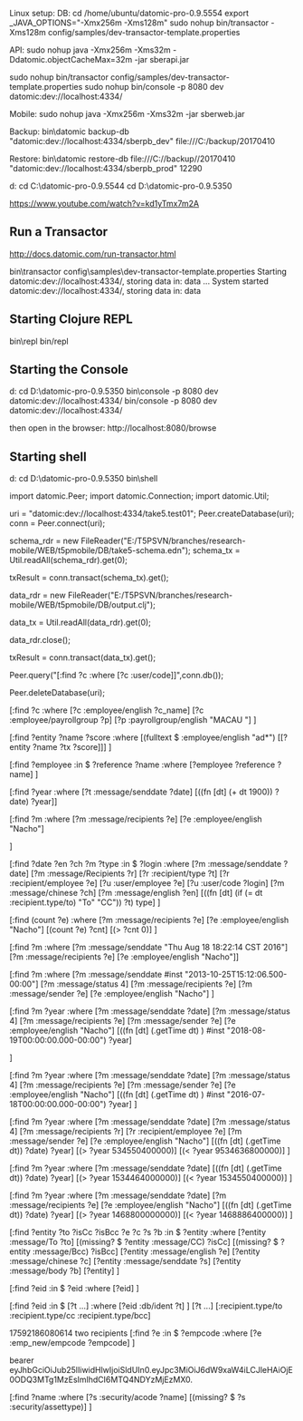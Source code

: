 Linux setup:
DB:
cd /home/ubuntu/datomic-pro-0.9.5554
export _JAVA_OPTIONS="-Xmx256m -Xms128m"
sudo nohup bin/transactor -Xms128m config/samples/dev-transactor-template.properties


API:
sudo nohup java -Xmx256m -Xms32m -Ddatomic.objectCacheMax=32m -jar sberapi.jar

sudo nohup bin/transactor config/samples/dev-transactor-template.properties
sudo nohup bin/console -p 8080 dev datomic:dev://localhost:4334/


Mobile:
sudo nohup java -Xmx256m -Xms32m -jar sberweb.jar


Backup:
bin\datomic backup-db "datomic:dev://localhost:4334/sberpb_dev" file:///C:/backup/20170410

Restore:
bin\datomic restore-db file:///C://backup//20170410 "datomic:dev://localhost:4334/sberpb_prod" 12290



d:
cd C:\datomic-pro-0.9.5544
cd D:\datomic-pro-0.9.5350


https://www.youtube.com/watch?v=kd1yTmx7m2A


## Run a Transactor
http://docs.datomic.com/run-transactor.html

bin\transactor config\samples\dev-transactor-template.properties
Starting datomic:dev://localhost:4334/<DB-NAME>, storing data in: data ...
System started datomic:dev://localhost:4334/<DB-NAME>, storing data in: data


## Starting Clojure REPL
bin\repl
bin/repl


## Starting the Console
d:
cd D:\datomic-pro-0.9.5350
bin\console -p 8080 dev datomic:dev://localhost:4334/
bin/console -p 8080 dev datomic:dev://localhost:4334/


then open in the browser: http://localhost:8080/browse

## Starting shell
d:
cd D:\datomic-pro-0.9.5350
bin\shell

import datomic.Peer;
import datomic.Connection;
import datomic.Util;

uri = "datomic:dev://localhost:4334/take5.test01";
Peer.createDatabase(uri);
conn = Peer.connect(uri);

schema_rdr = new FileReader("E:/T5PSVN/branches/research-mobile/WEB/t5pmobile/DB/take5-schema.edn");
schema_tx = Util.readAll(schema_rdr).get(0);

txResult = conn.transact(schema_tx).get();

data_rdr = new FileReader("E:/T5PSVN/branches/research-mobile/WEB/t5pmobile/DB/output.clj");

data_tx = Util.readAll(data_rdr).get(0);

data_rdr.close();

txResult = conn.transact(data_tx).get();

Peer.query("[:find ?c :where [?c :user/code]]",conn.db());

Peer.deleteDatabase(uri);

[:find ?c
 :where
 [?c :employee/english ?c_name]
 [?c :employee/payrollgroup ?p]
 [?p :payrollgroup/english "MACAU "]
]

[:find ?entity ?name ?score
 :where
 [(fulltext $ :employee/english "ad*") [[?entity ?name ?tx ?score]]]
]


[:find ?employee
 :in $ ?reference ?name
 :where
 [?employee ?reference ?name]
]

[:find ?year
 :where
 [?t :message/senddate ?date]
 [((fn [dt] (+ dt 1900)) ?date) ?year]]


[:find ?m
 :where
 [?m :message/recipients ?e]
 [?e :employee/english "Nacho"]

]


[:find ?date ?en ?ch ?m ?type
 :in $ ?login
 :where
 [?m :message/senddate ?date]
 [?m :message/Recipients ?r]
 [?r :recipient/type ?t]
 [?r :recipient/employee ?e]
 [?u :user/employee ?e]
 [?u :user/code ?login]
 [?m :message/chinese ?ch]
 [?m :message/english ?en]
 [((fn [dt] (if (= dt :recipient.type/to) "To" "CC")) ?t) type]
]

[:find (count ?e)
 :where
 [?m :message/recipients ?e]
 [?e :employee/english "Nacho"]
 [(count ?e) ?cnt]
 [(> ?cnt 0)]
]


[:find ?m
 :where
 [?m :message/senddate "Thu Aug 18 18:22:14 CST 2016"]
 [?m :message/recipients ?e]
 [?e :employee/english "Nacho"]]


 [:find ?m
 :where
 [?m :message/senddate #inst "2013-10-25T15:12:06.500-00:00"]
 [?m :message/status 4]
 [?m :message/recipients ?e]
 [?m :message/sender ?e]
 [?e :employee/english "Nacho"]
]



 [:find ?m ?year
 :where
 [?m :message/senddate ?date]
 [?m :message/status 4]
 [?m :message/recipients ?e]
 [?m :message/sender ?e]
 [?e :employee/english "Nacho"]
 [((fn [dt] (.getTime dt) ) #inst "2018-08-19T00:00:00.000-00:00") ?year]

]

 [:find ?m ?year
 :where
 [?m :message/senddate ?date]
 [?m :message/status 4]
 [?m :message/recipients ?e]
 [?m :message/sender ?e]
 [?e :employee/english "Nacho"]
 [((fn [dt] (.getTime dt) ) #inst "2016-07-18T00:00:00.000-00:00") ?year]
]

[:find ?m ?year
 :where
 [?m :message/senddate ?date]
 [?m :message/status 4]
 [?m :message/recipients ?r]
 [?r :recipient/employee ?e]
 [?m :message/sender ?e]
 [?e :employee/english "Nacho"]
 [((fn [dt] (.getTime dt)) ?date) ?year]
 [(> ?year 534550400000)]
 [(< ?year 9534636800000)]
]

[:find ?m ?year
 :where
 [?m :message/senddate ?date]
 [((fn [dt] (.getTime dt)) ?date) ?year]
 [(> ?year 1534464000000)]
 [(< ?year 1534550400000)]
]


[:find ?m ?year
 :where
 [?m :message/senddate ?date]
 [?m :message/recipients ?e]
 [?e :employee/english "Nacho"]
 [((fn [dt] (.getTime dt)) ?date) ?year]
 [(> ?year 1468800000000)]
 [(< ?year 1468886400000)]
]


[:find ?entity ?to ?isCc ?isBcc ?e ?c ?s ?b
 :in $ ?entity
 :where
 [?entity :message/To ?to]
 [(missing? $ ?entity :message/CC) ?isCc]
 [(missing? $ ?entity :message/Bcc) ?isBcc]
 [?entity :message/english ?e]
 [?entity :message/chinese ?c]
 [?entity :message/senddate ?s]
 [?entity :message/body ?b]
 [?entity]
]

[:find ?eid
 :in $ ?eid
 :where
 [?eid]
]



[:find ?eid
 :in $ [?t ...]
 :where
 [?eid :db/ident ?t]
]
[?t ...] [:recipient.type/to :recipient.type/cc :recipient.type/bcc]


17592186080614 two recipients
[:find ?e
 :in $ ?empcode
 :where
 [?e :emp_new/empcode ?empcode]
]

bearer eyJhbGciOiJub25lIiwidHlwIjoiSldUIn0.eyJpc3MiOiJ6dW9xaW4iLCJleHAiOjE0ODQ3MTg1MzEsImlhdCI6MTQ4NDYzMjEzMX0.


[:find ?name
 :where
 [?s :security/acode ?name]
 [(missing? $ ?s :security/assettype)]
]